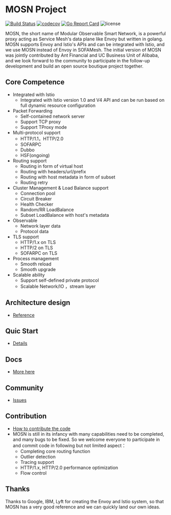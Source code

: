 # MOSN Project

[![Build Status](https://travis-ci.org/alipay/sofa-mosn.svg?branch=master)](https://travis-ci.org/alipay/sofa-mosn)
[![codecov](https://codecov.io/gh/alipay/sofa-mosn/branch/master/graph/badge.svg)](https://codecov.io/gh/alipay/sofa-mosn)
[![Go Report Card](https://goreportcard.com/badge/github.com/alipay/sofa-mosn)](https://goreportcard.com/report/github.com/alipay/sofa-mosn)
![license](https://img.shields.io/badge/license-Apache--2.0-green.svg)

MOSN, the short name of Modular Observable Smart Network, is a powerful proxy acting as Service Mesh's data plane like Envoy but written in golang.
MOSN supports Envoy and Istio's APIs and can be integrated with Istio, and we use MOSN instead of Envoy in SOFAMesh.
The initial version of MOSN was jointly contributed by Ant Financial and UC Business Unit of Alibaba, and we look forward to the community to participate in the
follow-up development and build an open source boutique project together.

## Core Competence

+ Integrated with Istio
    + Integrated with Istio version 1.0 and V4 API and can be run based on full dynamic resource configuration
+ Packet Forwarding
    + Self-contained network server
    + Support TCP proxy
    + Support TProxy mode
+ Multi-protocol support
    + HTTP/1.1，HTTP/2.0
    + SOFARPC
    + Dubbo
    + HSF(ongoing)
+ Routing support
    + Routing in form of virtual host
    + Routing with headers/url/prefix
    + Routing with host metadata in form of subset
    + Routing retry
+ Cluster Management & Load Balance support
    + Connection pool
    + Circuit Breaker
    + Health Checker
    + Random/RR LoadBalance
    + Subset LoadBalance with host's metadata
+ Observable
    + Network layer data
    + Protocol data
+ TLS support
    + HTTP/1.x on TLS
    + HTTP/2 on TLS
    + SOFARPC on TLS
+ Process management
    + Smooth reload
    + Smooth upgrade
+ Scalable ability
    + Support self-defined private protocol
    + Scalable Network/IO ，stream layer

## Architecture design
* [Reference](docs/design/README.md)

## Quic Start
* [Details](docs/develop/quickstart.md)
   
## Docs
* [More here](http://www.sofastack.tech/sofa-mesh/docs/mosn-README)

## Community
* [Issues](https://github.com/alipay/sofa-mosn/issues)

## Contribution
+ [How to contribute the code](docs/CONTRIBUTING.md)
+ MOSN is still in its infancy with many capabilities need to be completed, and many bugs to be fixed.
  So we welcome everyone to participate in and commit code in following but not limited aspect：
   + Completing core routing function
   + Outlier detection
   + Tracing support
   + HTTP/1.x, HTTP/2.0 performance optimization
   + Flow control
   
## Thanks
Thanks to Google, IBM, Lyft for creating the Envoy and Istio system, so that MOSN has a very good reference and we can
quickly land our own ideas.
